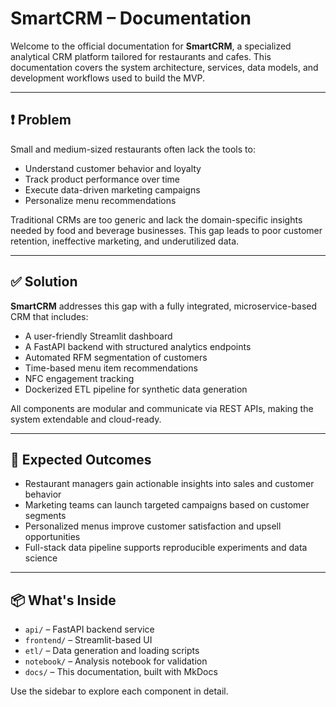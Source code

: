 # SmartCRM – Documentation

Welcome to the official documentation for **SmartCRM**, a specialized analytical CRM platform tailored for restaurants and cafes. This documentation covers the system architecture, services, data models, and development workflows used to build the MVP.

---

## ❗ Problem

Small and medium-sized restaurants often lack the tools to:
- Understand customer behavior and loyalty
- Track product performance over time
- Execute data-driven marketing campaigns
- Personalize menu recommendations

Traditional CRMs are too generic and lack the domain-specific insights needed by food and beverage businesses. This gap leads to poor customer retention, ineffective marketing, and underutilized data.

---

## ✅ Solution

**SmartCRM** addresses this gap with a fully integrated, microservice-based CRM that includes:

- A user-friendly Streamlit dashboard
- A FastAPI backend with structured analytics endpoints
- Automated RFM segmentation of customers
- Time-based menu item recommendations
- NFC engagement tracking
- Dockerized ETL pipeline for synthetic data generation

All components are modular and communicate via REST APIs, making the system extendable and cloud-ready.

---

## 🎯 Expected Outcomes

- Restaurant managers gain actionable insights into sales and customer behavior
- Marketing teams can launch targeted campaigns based on customer segments
- Personalized menus improve customer satisfaction and upsell opportunities
- Full-stack data pipeline supports reproducible experiments and data science

---

## 📦 What's Inside

- `api/` – FastAPI backend service
- `frontend/` – Streamlit-based UI
- `etl/` – Data generation and loading scripts
- `notebook/` – Analysis notebook for validation
- `docs/` – This documentation, built with MkDocs

Use the sidebar to explore each component in detail.